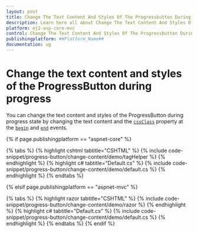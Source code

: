 ```yaml
---
layout: post
title: Change The Text Content And Styles Of The Progressbutton During Progress in ##Platform_Name## Progress Button Component
description: Learn here all about Change The Text Content And Styles Of The Progressbutton During Progress in Syncfusion ##Platform_Name## Progress Button component of syncfusion and more.
platform: ej2-asp-core-mvc
control: Change The Text Content And Styles Of The Progressbutton During Progress
publishingplatform: ##Platform_Name##
documentation: ug
---
```



# Change the text content and styles of the ProgressButton during progress

You can change the text content and styles of the ProgressButton during progress state by changing the text content and the [`cssClass`](https://help.syncfusion.com/cr/aspnetcore-js2/Syncfusion.EJ2.SplitButtons.ProgressButton.html#Syncfusion_EJ2_SplitButtons_ProgressButton_CssClass) property at
the [`begin`](https://help.syncfusion.com/cr/aspnetcore-js2/Syncfusion.EJ2.SplitButtons.ProgressButton.html#Syncfusion_EJ2_SplitButtons_ProgressButton_Begin) and [`end`](https://help.syncfusion.com/cr/aspnetcore-js2/Syncfusion.EJ2.SplitButtons.ProgressButton.html#Syncfusion_EJ2_SplitButtons_ProgressButton_End) events.

{% if page.publishingplatform == "aspnet-core" %}

{% tabs %}
{% highlight cshtml tabtitle="CSHTML" %}
{% include code-snippet/progress-button/change-content/demo/tagHelper %}
{% endhighlight %}
{% highlight c# tabtitle="Default.cs" %}
{% include code-snippet/progress-button/change-content/demo/default.cs %}
{% endhighlight %}
{% endtabs %}

{% elsif page.publishingplatform == "aspnet-mvc" %}

{% tabs %}
{% highlight razor tabtitle="CSHTML" %}
{% include code-snippet/progress-button/change-content/demo/razor %}
{% endhighlight %}
{% highlight c# tabtitle="Default.cs" %}
{% include code-snippet/progress-button/change-content/demo/default.cs %}
{% endhighlight %}
{% endtabs %}
{% endif %}

